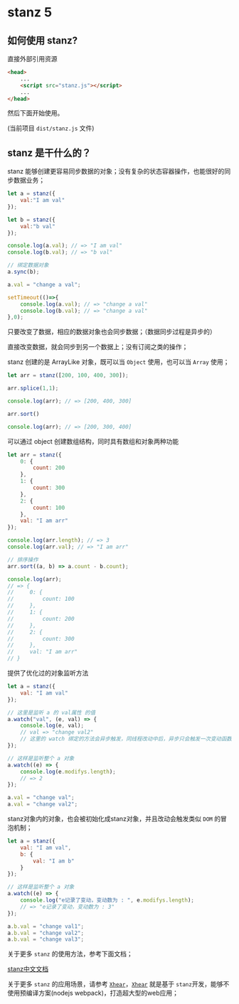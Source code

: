 # stanz 5

## 如何使用 stanz?

直接外部引用资源

```html
<head>
    ...
    <script src="stanz.js"></script>
    ...
</head>
```

然后下面开始使用。

(当前项目 `dist/stanz.js` 文件)

## stanz 是干什么的？

stanz 能够创建更容易同步数据的对象；没有复杂的状态容器操作，也能很好的同步数据业务；

```javascript
let a = stanz({
    val:"I am val"
});

let b = stanz({
    val:"b val"
});

console.log(a.val); // => "I am val"
console.log(b.val); // => "b val"

// 绑定数据对象
a.sync(b);

a.val = "change a val";

setTimeout(()=>{
    console.log(a.val); // => "change a val"
    console.log(b.val); // => "change a val"
},0);
```

只要改变了数据，相应的数据对象也会同步数据；（数据同步过程是异步的）

直接改变数据，就会同步到另一个数据上；没有订阅之类的操作；

stanz 创建的是 ArrayLike 对象，既可以当 `Object` 使用，也可以当 `Array` 使用；

```javascript
let arr = stanz([200, 100, 400, 300]);

arr.splice(1,1);

console.log(arr); // => [200, 400, 300]

arr.sort()

console.log(arr); // => [200, 300, 400]
```

可以通过 object 创建数组结构，同时具有数组和对象两种功能

```javascript
let arr = stanz({
    0: {
        count: 200
    },
    1: {
        count: 300
    },
    2: {
        count: 100
    },
    val: "I am arr"
});

console.log(arr.length); // => 3
console.log(arr.val); // => "I am arr"

// 排序操作
arr.sort((a, b) => a.count - b.count);

console.log(arr); 
// => {
//     0: {
//         count: 100
//     },
//     1: {
//         count: 200
//     },
//     2: {
//         count: 300
//     },
//     val: "I am arr"
// }
```

提供了优化过的对象监听方法

```javascript
let a = stanz({
    val: "I am val"
});

// 这里是监听 a 的 val属性 的值
a.watch("val", (e, val) => {
    console.log(e, val);
    // val => "change val2"
    // 这里的 watch 绑定的方法会异步触发，同线程改动中后，异步只会触发一次变动函数
});

// 这样是监听整个 a 对象
a.watch((e) => {
    console.log(e.modifys.length);
    // => 2
});

a.val = "change val";
a.val = "change val2";
```

stanz对象内的对象，也会被初始化成stanz对象，并且改动会触发类似 `DOM` 的冒泡机制；

```javascript
let a = stanz({
    val: "I am val",
    b: {
        val: "I am b"
    }
});

// 这样是监听整个 a 对象
a.watch((e) => {
    console.log("e记录了变动，变动数为 : ", e.modifys.length);
    // => "e记录了变动，变动数为 : 3"
});

a.b.val = "change val1";
a.b.val = "change val2";
a.b.val = "change val3";
```

关于更多 `stanz` 的使用方法，参考下面文档；

[stanz中文文档](doc/cn/)

关于更多 `stanz` 的应用场景，请参考 [`Xhear`](https://github.com/kirakiray/Xhear)，[`Xhear`](https://github.com/kirakiray/Xhear) 就是基于 `stanz`开发，能够不使用预编译方案(nodejs webpack)，打造超大型的web应用；
